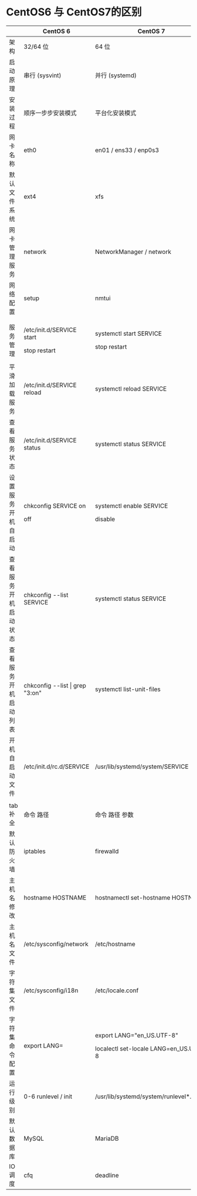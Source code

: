 # CentOS6 与 CentOS7的区别

|            | CentOS 6                                             | CentOS 7                                                                     |
| ---------- | ---------------------------------------------------- | ---------------------------------------------------------------------------- |
| 架构         | 32/64 位                                              | 64 位                                                                         |
| 启动原理       | 串行 (sysvint)                                         | 并行 (systemd)                                                                 |
| 安装过程       | 顺序一步步安装模式                                            | 平台化安装模式                                                                      |
| 网卡名称       | eth0                                                 | en01 / ens33 / enp0s3                                                        |
| 默认文件系统     | ext4                                                 | xfs                                                                          |
| 网卡管理服务     | network                                              | NetworkManager / network                                                     |
| 网络配置       | setup                                                | nmtui                                                                        |
|            |                                                      |                                                                              |
| 服务管理       | <p>/etc/init.d/SERVICE start</p><p>stop  restart</p> | <p>systemctl start SERVICE</p><p>stop  restart</p>                           |
| 平滑加载服务     | /etc/init.d/SERVICE reload                           | systemctl reload SERVICE                                                     |
| 查看服务状态     | /etc/init.d/SERVICE status                           | systemctl status SERVICE                                                     |
| 设置服务开机自启动  | <p>chkconfig SERVICE on</p><p>off</p>                | <p>systemctl enable SERVICE</p><p>disable</p>                                |
| 查看服务开机启动状态 | chkconfig --list SERVICE                             | systemctl status SERVICE                                                     |
| 查看服务开机启动列表 | chkconfig --list \| grep "3:on"                      | systemctl list-unit-files                                                    |
| 开机自启动文件    | /etc/init.d/rc.d/SERVICE                             | /usr/lib/systemd/system/SERVICE                                              |
|            |                                                      |                                                                              |
| tab 补全     | 命令 路径                                                | 命令 路径 参数                                                                     |
| 默认防火墙      | iptables                                             | firewalld                                                                    |
| 主机名修改      | hostname HOSTNAME                                    | hostnamectl set-hostname HOSTNAME                                            |
| 主机名文件      | /etc/sysconfig/network                               | /etc/hostname                                                                |
| 字符集文件      | /etc/sysconfig/i18n                                  | /etc/locale.conf                                                             |
| 字符集命令配置    | export LANG=                                         | <p>export LANG="en_US.UTF-8"</p><p>localectl set-locale LANG=en_US.UTF-8</p> |
| 运行级别       | 0-6  runlevel / init                                 | /usr/lib/systemd/system/runlevel\*.target                                    |
| 默认数据库      | MySQL                                                | MariaDB                                                                      |
| IO 调度      | cfq                                                  | deadline                                                                     |

